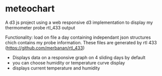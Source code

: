 # meteochart
A d3 js project using a web responsive d3 implementation to display my thermometer probe rtl_433 output

Functionality:
load on file a day containing independant json structures chich contains my probe information.
These files are generated by rtl 433 (https://github.com/merbanan/rtl_433)

- Displays data on a responsive graph on 4 sliding days by default
- you can choose humidity or temperature curve display
- displays current temperature and humidity

